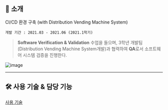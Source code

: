 ## 📖 소개

CI/CD 환경 구축 (with Distribution Vending Machine System)

`개발 기간 : 2021.03 - 2021.06 (2021.1학기)`

> **Software Verification & Validation** 수업을 들으며, 3학년 개발팀(Distribution Vending Machine System개발)과 협력하여 **QA**로서 소프트웨어 시스템 검증을 진행한다.
> 

![image](https://user-images.githubusercontent.com/49470328/144700409-ed89e220-823e-43ed-a2cc-83aa953c84cc.png)

---

## 🛠️ 사용 기술 & 담당 기능

[사용 기술](https://www.notion.so/5312c84595b746fbaf5ab668aa0548f7)
